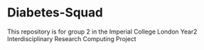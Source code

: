 # Diabetes-Squad
This repository is for group 2 in the Imperial College London Year2 Interdisciplinary Research Computing Project
